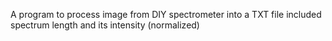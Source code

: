 A program to process image from DIY spectrometer into a TXT file included spectrum length and its intensity (normalized)
